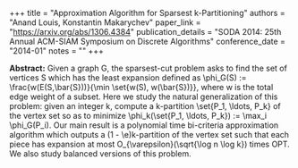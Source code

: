 +++
title = "Approximation Algorithm for Sparsest k-Partitioning"
authors = "Anand Louis, Konstantin Makarychev"
paper_link = "https://arxiv.org/abs/1306.4384"
publication_details = "SODA 2014: 25th Annual ACM-SIAM Symposium on Discrete Algorithms"
conference_date = "2014-01"
notes = ""
+++

<b>Abstract:</b>
Given a graph G, the sparsest-cut problem asks to find the set of vertices S which has the least expansion defined as
\phi_G(S) :=
\frac{w(E(S,\bar{S}))}{\min \set{w(S), w(\bar{S})}},
where w is the total edge weight of a subset. Here we study the natural generalization of this problem: given an integer k, compute a k-partition \set{P_1, \ldots, P_k} of the vertex set so as to minimize
\phi_k(\set{P_1, \ldots, P_k}) := \max_i
\phi_G(P_i).
Our main result is a polynomial time bi-criteria approximation algorithm which outputs a (1 - \e)k-partition of the vertex set such that each piece has expansion at most O_{\varepsilon}(\sqrt{\log n \log k}) times OPT. We also study balanced versions of this problem.
